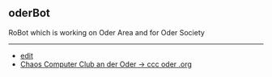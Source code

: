 ## oderBot
RoBot which is working on Oder Area and for Oder Society


---
+ [edit](https://github.com/ccc-oder/oderbot/edit/main/README.md)
+ [Chaos Computer Club an der Oder -> ccc oder .org](https://www.cccoder.org/)
